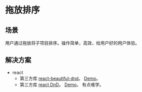# 拖放排序
## 场景
用户通过拖放将子项目排序。操作简单，高效，给用户好的用户体验。

## 解决方案
* react
  * 第三方库 [react-beautiful-dnd](https://github.com/atlassian/react-beautiful-dnd)。 [Demo](./react/rbd/README.md)。 
  * 第三方库 [react DnD](https://github.com/react-dnd/react-dnd/)。 [Demo](./react/react-dnd/README.md)。 有点难学。
  